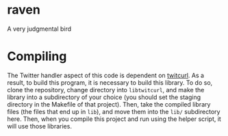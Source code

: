 # raven
A very judgmental bird

# Compiling

The Twitter handler aspect of this code is dependent on [twitcurl](https://github.com/swatkat/twitcurl).
As a result, to build this program, it is necessary to build this library.
To do so, clone the repository, change directory into `libtwitcurl`, and make
the library into a subdirectory of your choice (you should set the staging
directory in the Makefile of that project).
Then, take the compiled library files (the files that end up in `lib`), and
move them into the `lib/` subdirectory here.
Then, when you compile this project and run using the helper script, it will use those
libraries.
